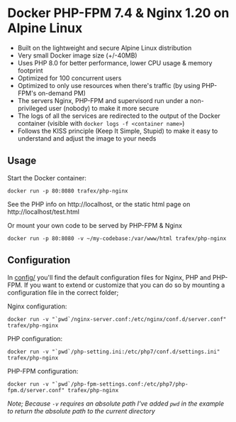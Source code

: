 # Docker PHP-FPM 7.4 & Nginx 1.20 on Alpine Linux

* Built on the lightweight and secure Alpine Linux distribution
* Very small Docker image size (+/-40MB)
* Uses PHP 8.0 for better performance, lower CPU usage & memory footprint
* Optimized for 100 concurrent users
* Optimized to only use resources when there's traffic (by using PHP-FPM's on-demand PM)
* The servers Nginx, PHP-FPM and supervisord run under a non-privileged user (nobody) to make it more secure
* The logs of all the services are redirected to the output of the Docker container (visible with `docker logs -f <container name>`)
* Follows the KISS principle (Keep It Simple, Stupid) to make it easy to understand and adjust the image to your needs

## Usage

Start the Docker container:

    docker run -p 80:8080 trafex/php-nginx

See the PHP info on http://localhost, or the static html page on http://localhost/test.html

Or mount your own code to be served by PHP-FPM & Nginx

    docker run -p 80:8080 -v ~/my-codebase:/var/www/html trafex/php-nginx

## Configuration
In [config/](config/) you'll find the default configuration files for Nginx, PHP and PHP-FPM.
If you want to extend or customize that you can do so by mounting a configuration file in the correct folder;

Nginx configuration:

    docker run -v "`pwd`/nginx-server.conf:/etc/nginx/conf.d/server.conf" trafex/php-nginx

PHP configuration:

    docker run -v "`pwd`/php-setting.ini:/etc/php7/conf.d/settings.ini" trafex/php-nginx

PHP-FPM configuration:

    docker run -v "`pwd`/php-fpm-settings.conf:/etc/php7/php-fpm.d/server.conf" trafex/php-nginx

_Note; Because `-v` requires an absolute path I've added `pwd` in the example to return the absolute path to the current directory_
